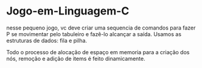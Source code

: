 # Jogo-em-Linguagem-C
nesse pequeno jogo, vc deve criar uma sequencia de comandos para fazer P se movimentar pelo tabuleiro e fazê-lo alcançar a saída. Usamos as estruturas de dados: fila e pilha.

Todo o processo de alocação de espaço em memoria para a criação dos nós, remoção e adição de items é feito dinamicamente.
